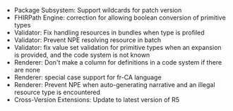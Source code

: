 * Package Subsystem: Support wildcards for patch version
* FHIRPath Engine: correction for allowing  boolean conversion of primitive types
* Validator: Fix handling resources in bundles when type is profiled
* Validator: Prevent NPE resolving resource in batch
* Validator: fix value set validation for primitive types when an expansion is provided, and the code system is not known
* Renderer: Don't make a column for definitions in a code system if there are none
* Renderer: special case support for fr-CA language
* Renderer: Prevent NPE when auto-generating narrative and an illegal resource type is encountered
* Cross-Version Extensions: Update to latest version of R5

